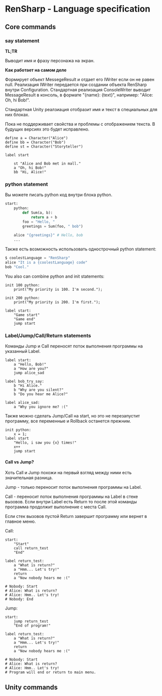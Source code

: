 # RenSharp - Language specification

## Core commands

### say statement

**TL;TR**

Выводит имя и фразу персонажа на экран.

**Как работает на самом деле**

Формирует объект MessegeResult и отдает его IWriter если он не равен null. Реализация IWriter передается при создании объекта RenSharp внутри Configuration. Стандартная реализация ConsoleWriter выводит MessageResult в консоль, в формате "{name}: {text}", например: "Alice: Oh, hi Bob!".

Стандартная Unity реалзиация отобразит имя и текст в специальных для них блоках.

Пока не поддерживает свойства и проблемы с отображением текста. В будущих версиях это будет исправлено.

```
define a = Character("Alice")
define bb = Character("Bob")
define st = Character("Storyteller")

label start

	st "Alice and Bob met in mall."
	a "Oh, hi Bob!"
	bb "Hi, Alice!"

```

### python statement
Вы можете писать python код внутри блока python.

```py
start:
    python:
        def Sum(a, b):
            return a + b
        foo = "Hello, "
        greetings = Sum(foo, " bob")
        
    alice "{greetings}" # Hello, bob
    ...
```

Также есть возможность использовать однострочный python statement:
```py
$ coolestLanguage = "RenSharp"
alice "It is a {coolestLanguage} code"
bob "Cool."
```

You also can combine python and init statements:

```
init 100 python:
	print("My priority is 100. I'm second.");

init 200 python:
	print("My priority is 200. I'm first.");

label start:
	"Game start"
	"Game end"
	jump start
```

### Label/Jump/Call/Return statements

Команды Jump и Call переносят поток выполнения программы на указанный Label. 

```
label start:
    a "Hello, Bob!"
    a "How are you?"
    jump alice_sad

label bob_try_say:
    b "Hi Alice."
    b "Why are you silent?"
    b "Do you hear me Alice?"

label alice_sad:
    a "Why you ignore me? :("
```

Также можно сделать Jump/Call на start, но это не перезапустит программу, все переменные и Rollback останется прежним.

```
init python:
    x = 1;
label start
    "Hello, i saw you {x} times!"
    x++
    jump start
```

#### Call vs Jump?

Хоть Call и Jump похожи на первый взгляд между ними есть значительная разница.

Jump - только переносит поток выполнения программы на Label.

Call - переносит поток выполнения программы на Label в стеке вызовов. Если внутри Label есть Return то после этой команды программа продолжит выполнение с места Call.

Если стек вызовов пустой Return завершит программу или вернет в главное меню.

Call:
```
start:
    "Start"
    call return_test
    "End"

label return_test:
    a "What is return?"
    a "Hmm... Let's try!"
    return
    a "Now nobody hears me :("

# Nobody: Start
# Alice: What is return?
# Alice: Hmm.. Let's try!
# Nobody: End

```

Jump:
```
start:
    jump return_test
    "End of program!"

label return_test:
    a "What is return?"
    a "Hmm... Let's try!"
    return
    a "Now nobody hears me :("

# Nobody: Start
# Alice: What is return?
# Alice: Hmm.. Let's try!
# Program will end or return to main menu.

```

## Unity commands